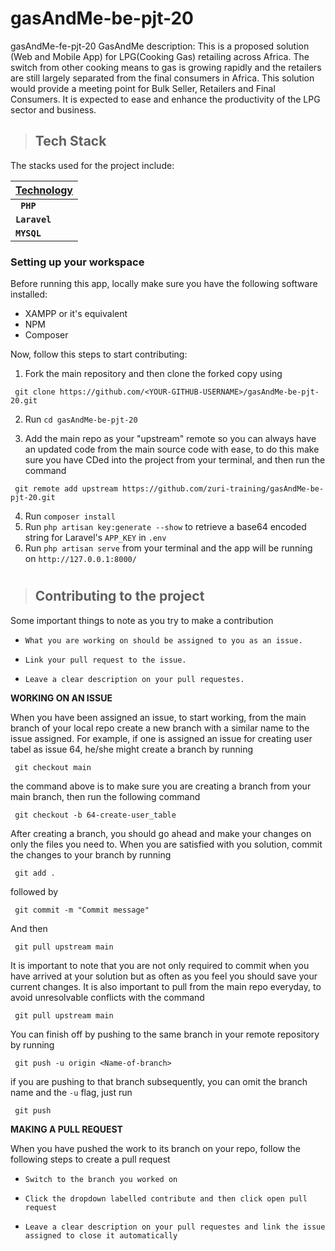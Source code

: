 # gasAndMe-be-pjt-20
gasAndMe-fe-pjt-20 GasAndMe description: This is a proposed solution (Web and Mobile App) for LPG(Cooking Gas) retailing across Africa. The switch from other cooking means to gas is growing rapidly and the retailers are still largely separated from the final consumers in Africa. This solution would provide a meeting point for Bulk Seller, Retailers and Final Consumers. It is expected to ease and enhance the productivity of the LPG sector and business.

> ## Tech Stack
The stacks used for the project include:

| <b><u>Technology</u></b> | 
| :---         | 
| **` PHP`** | 
| **`Laravel`** | 
| **`MYSQL`** | 

### Setting up your workspace

Before running this app, locally make sure you have the following software installed:

-   XAMPP or it's equivalent
-   NPM
-   Composer

Now, follow this steps to start contributing:

1. Fork the main repository and then clone the forked copy using 
```
 git clone https://github.com/<YOUR-GITHUB-USERNAME>/gasAndMe-be-pjt-20.git
```

2. Run `cd gasAndMe-be-pjt-20`

3. Add the main repo as your "upstream" remote so you can always have an updated code from the main source code with ease, to do this make sure you have CDed into the project from your terminal, and then run the command

```
 git remote add upstream https://github.com/zuri-training/gasAndMe-be-pjt-20.git
```

4. Run `composer install`
5. Run `php artisan key:generate --show` to retrieve a base64 encoded string for Laravel's `APP_KEY` in `.env`
6. Run `php artisan serve` from your terminal and the app will be running on `http://127.0.0.1:8000/`

#
> ## Contributing to the project

Some important things to note as you try to make a contribution


- `What you are working on should be assigned to you as an issue.`

- `Link your pull request to the issue.`

- `Leave a clear description on your pull requestes.`

<b>WORKING ON AN ISSUE</b>

When you have been assigned an issue, to start working, from the main branch of your local repo create a new branch with a similar name to the issue assigned. For example, if one is assigned an issue for creating user tabel as issue 64, he/she might create a branch by running
 
```
 git checkout main
```
the command above is to make sure you are creating a branch from your main branch, then run the following command

```
 git checkout -b 64-create-user_table
```
After creating a branch, you should go ahead and make your changes on only the files you need to. When you are satisfied with you solution, commit the changes to your branch by running

```
 git add .
```
followed by

```
 git commit -m "Commit message"
```
And then 
```
 git pull upstream main
```
It is important to note that you are not only required to commit when you have arrived at your solution but as often as you feel you should save your current changes.
It is also important to pull from the main repo everyday, to avoid unresolvable conflicts with the command

```
 git pull upstream main
```

You can finish off by pushing to the same branch in your remote repository by running

```
 git push -u origin <Name-of-branch>
```
if you are pushing to that branch subsequently, you can omit the branch name and the `-u` flag, just run

```
 git push
```

<b>MAKING A PULL REQUEST</b>

When you have pushed the work to its branch on your repo, follow the following steps to create a pull request 

- `Switch to the branch you worked on`

- `Click the dropdown labelled contribute and then click open pull request`

- `Leave a clear description on your pull requestes and link the issue assigned to close it automatically`
